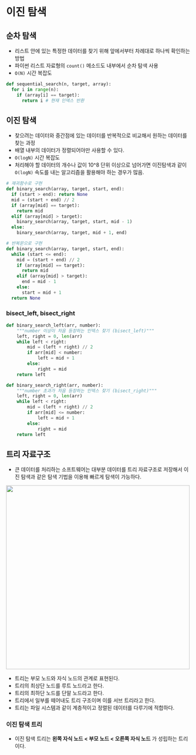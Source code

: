 # 이진 탐색
## 순차 탐색
* 리스트 안에 있는 특정한 데이터를 찾기 위해 앞에서부터 차례대로 하나씩 확인하는 방법
* 파이썬 리스트 자료형의 `count()` 메소드도 내부에서 순차 탐색 사용
* `O(N)` 시간 복잡도
```python
def sequential_search(n, target, array):
  for i in range(n):
    if (array[i] == target):
      return i # 현재 인덱스 반환
```

## 이진 탐색
* 찾으려는 데이터와 중간점에 있는 데이터를 반복적으로 비교해서 원하는 데이터를 찾는 과정
* 배열 내부의 데이터가 정렬되어야만 사용할 수 있다.
* `O(logN)` 시간 복잡도
* 처리해야 할 데이터의 개수나 값이 10^8 단위 이상으로 넘어가면 이진탐색과 같이 `O(logN)` 속도를 내는 알고리즘을 활용해야 하는 경우가 많음.
```python
# 재귀함수로 구현
def binary_search(array, target, start, end):
  if (start > end): return None
  mid = (start + end) // 2
  if (array[mid] == target):
    return mid
  elif (array[mid] > target):
    binary_search(array, target, start, mid - 1)
  else:
    binary_search(array, target, mid + 1, end)
```

```python
# 반복문으로 구현
def binary_search(array, target, start, end):
  while (start <= end):
    mid = (start + end) // 2
    if (array[mid] == target):
      return mid
    elif (array[mid] > target):
      end = mid - 1
    else:
      start = mid + 1
  return None
```

### bisect_left, bisect_right
```python
def binary_search_left(arr, number):
    """number 이상이 처음 등장하는 인덱스 찾기 (bisect_left)"""
    left, right = 0, len(arr)
    while left < right:
        mid = (left + right) // 2
        if arr[mid] < number:
            left = mid + 1
        else:
            right = mid
    return left

def binary_search_right(arr, number):
    """number 초과가 처음 등장하는 인덱스 찾기 (bisect_right)"""
    left, right = 0, len(arr)
    while left < right:
        mid = (left + right) // 2
        if arr[mid] <= number:
            left = mid + 1
        else:
            right = mid
    return left
```


## 트리 자료구조
* 큰 데이터를 처리하는 소프트웨어는 대부분 데이터를 트리 자료구조로 저장해서 이진 탐색과 같은 탐색 기법을 이용해 빠르게 탐색이 가능하다.
<img src='https://github.com/Yoon-Suji/Algorithm-study/assets/70956926/4b41c62c-a564-4a73-8202-563f7a60294d' width=500 />


* 트리는 부모 노드와 자식 노드의 관계로 표현된다.
* 트리의 최상단 노드를 루트 노드라고 한다.
* 트리의 최하단 노드를 단말 노드라고 한다.
* 트리에서 일부를 떼어내도 트리 구조이며 이를 서브 트리라고 한다.
* 트리는 파일 시스템과 같이 계층적이고 정렬된 데이터를 다루기에 적합하다.

### 이진 탐색 트리
* 이진 탐색 트리는 **왼쪽 자식 노드 < 부모 노드 < 오른쪽 자식 노드** 가 성립하는 트리이다.

